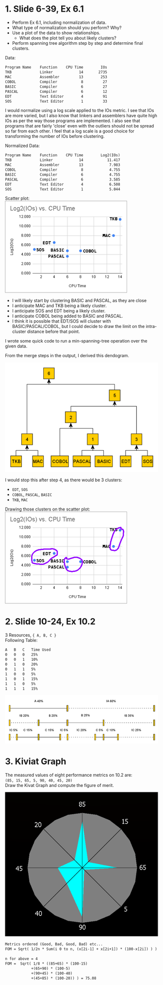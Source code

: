 # 1. Slide 6-39, Ex 6.1
- Perform Ex 6.1, including normalization of data. 
- What type of normalization should you perform? Why?
- Use a plot of the data to show relationships.
	- What does the plot tell you about likely clusters?
- Perform spanning tree algorithm step by step and determine final clusters.

Data:
```
Program Name    Function    CPU Time        IOs
TKB             Linker            14       2735
MAC             Assembler         13        253
COBOL           Compiler           8         27
BASIC           Compiler           6         27
PASCAL          Compiler           6         12
EDT             Text Editor        4         91
SOS             Text Editor        1         33
```

I would normalize using a log scale applied to the IOs metric. 
I see that IOs are more varied, but I also know that linkers and assemblers have quite high IOs as per the way those programs are implemented. I also see that programs that are fairly 'close' even with the outliers should not be spread so far from each other. I feel that a log scale is a good choice for transforming the number of IOs before clustering.

Normalized Data:
```
Program Name    Function    CPU Time        Log2(IOs)
TKB             Linker            14           11.417
MAC             Assembler         13            7.983
COBOL           Compiler           8            4.755
BASIC           Compiler           6            4.755
PASCAL          Compiler           6            3.585
EDT             Text Editor        4            6.508
SOS             Text Editor        1            5.044
```
Scatter plot:  
![Test](./ICW2Chart1.png)

- I will likely start by clustering BASIC and PASCAL, as they are close
- I anticipate MAC and TKB being a likely cluster.
- I anticipate SOS and EDT being a likely cluster.
- I anticipate COBOL being added to BASIC and PASCAL.
- I think it is possible that EDT/SOS will cluster with BASIC/PASCAL/COBOL, but I could decide to draw the limit on the intra-cluster distance before that point.

I wrote some quick code to run a min-spanning-tree operation over the given data.

From the merge steps in the output, I derived this dendogram.

![Text](./ICW2Chart2.png)

I would stop this after step 4, as there would be 3  clusters:
- `EDT`, `SOS`
- `COBOL`, `PASCAL`, `BASIC`
- `TKB`, `MAC`

Drawing those clusters on the scatter plot:  
![Text](./ICW2Chart3.png)

# 2. Slide 10-24, Ex 10.2

3 Resources, `{ A, B, C }`  
Following Table:
```
A	B	C	Time Used
0	0	0	25%
0	0	1	10%
0	1	0	20%
0	1	1	5%
1	0	0	5%
1	0	1	15%
1	1	0	5%
1	1	1	15%
```

![Text](./GanttChart.png)

# 3. Kiviat Graph
The measured values of eight performance metrics on 10.2 are:  
`(85, 15, 65, 5, 90, 40, 45, 20)`  
Draw the Kivat Graph and compute the figure of merit.

![Text](./KiviatGraph.png)

```
Metrics ordered (Good, Bad, Good, Bad) etc...
FOM = Sqrt( 1/2n * Sum(i 0 to n, (x[2i-1] + x[2i+1]) * (100-x[2i]) ) )

n for above = 4
FOM =  Sqrt( 1/8 * ((85+65) * (100-15) 
			+(65+90) * (100-5)
			+(90+45) * (100-40)
			+(45+85) * (100-20)) ) = 75.08

```